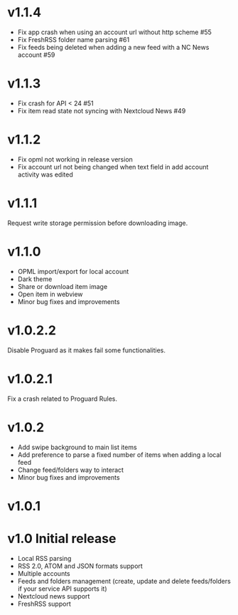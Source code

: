 # v1.1.4

- Fix app crash when using an account url without http scheme #55
- Fix FreshRSS folder name parsing #61
- Fix feeds being deleted when adding a new feed with a NC News account #59

# v1.1.3

- Fix crash for API < 24 #51
- Fix item read state not syncing with Nextcloud News #49

# v1.1.2

- Fix opml not working in release version
- Fix account url not being changed when text field in add account activity was edited

# v1.1.1

Request write storage permission before downloading image.

# v1.1.0

- OPML import/export for local account
- Dark theme
- Share or download item image
- Open item in webview
- Minor bug fixes and improvements

# v1.0.2.2

Disable Proguard as it makes fail some functionalities.

# v1.0.2.1

Fix a crash related to Proguard Rules.

# v1.0.2

 - Add swipe background to main list items
 - Add preference to parse a fixed number of items when adding a local feed
 - Change feed/folders way to interact
 - Minor bug fixes and improvements


 
# v1.0.1
 
# v1.0 Initial release

- Local RSS parsing 
- RSS 2.0, ATOM and JSON formats support 
- Multiple accounts 
- Feeds and folders management (create, update and delete feeds/folders if your service API supports it)
- Nextcloud news support 
- FreshRSS support
